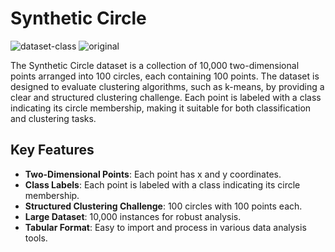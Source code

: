 # Synthetic Circle

![dataset-class](https://img.shields.io/badge/class-public-black?style=for-the-badge&labelColor=%23010000&color=%23f8312e)
![original](https://img.shields.io/badge/original-archive.ics.uci.edu-black?style=for-the-badge&labelColor=%23010000&color=FCC737)


The Synthetic Circle dataset is a collection of 10,000 two-dimensional points arranged into 100 circles, each containing 100 points. The dataset is designed to evaluate clustering algorithms, such as k-means, by providing a clear and structured clustering challenge. Each point is labeled with a class indicating its circle membership, making it suitable for both classification and clustering tasks.

## Key Features
- **Two-Dimensional Points**: Each point has x and y coordinates.
- **Class Labels**: Each point is labeled with a class indicating its circle membership.
- **Structured Clustering Challenge**: 100 circles with 100 points each.
- **Large Dataset**: 10,000 instances for robust analysis.
- **Tabular Format**: Easy to import and process in various data analysis tools.
